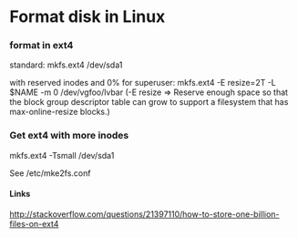 # Format disk in Linux

### format in ext4

standard:
mkfs.ext4 /dev/sda1

with reserved inodes and 0% for superuser:
mkfs.ext4 -E resize=2T -L $NAME -m 0 /dev/vgfoo/lvbar
(-E resize => Reserve  enough  space  so  that the block group descriptor table can grow to support a filesystem that has max-online-resize blocks.)

### Get ext4 with more inodes

mkfs.ext4 -Tsmall /dev/sda1

See /etc/mke2fs.conf


#### Links

http://stackoverflow.com/questions/21397110/how-to-store-one-billion-files-on-ext4
